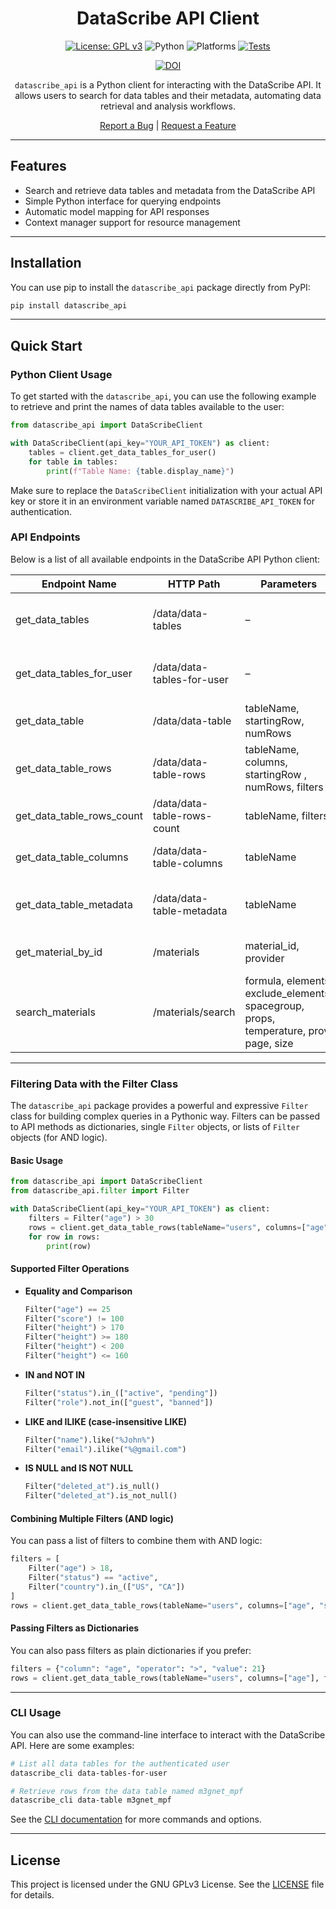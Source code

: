 <div style="text-align:center;">

# DataScribe API Client

[![License: GPL v3](https://img.shields.io/badge/License-GPLv3-blue.svg)](https://opensource.org/license/gpl-3-0)
![Python](https://img.shields.io/badge/python-3.11-blue)
![Platforms](https://img.shields.io/badge/platform-linux%20%7C%20macos%20%7C%20windows-lightgrey)
[![Tests](https://github.com/DataScribe-Cloud/datascribe_api/actions/workflows/test.yml/badge.svg)](https://github.com/DataScribe-Cloud/datascribe_api/actions/workflows/test.yml)

[![DOI](https://zenodo.org/badge/1024595385.svg)](https://doi.org/10.5281/zenodo.17090844)

`datascribe_api` is a Python client for interacting with the DataScribe API. It allows users to search for data tables and their metadata, automating data retrieval and analysis workflows.

<p>
  <a href="https://github.com/DataScribe-Cloud/datascribe_api/issues/new?labels=bug">Report a Bug</a> |
  <a href="https://github.com/DataScribe-Cloud/datascribe_api/issues/new?labels=enhancement">Request a Feature</a>
</p>

</div>

---

## Features

- Search and retrieve data tables and metadata from the DataScribe API
- Simple Python interface for querying endpoints
- Automatic model mapping for API responses
- Context manager support for resource management

---

## Installation

You can use pip to install the `datascribe_api` package directly from PyPI:

```sh
pip install datascribe_api
```

---

## Quick Start

### Python Client Usage
To get started with the `datascribe_api`, you can use the following example to retrieve and print the names of data tables available to the user:
```python
from datascribe_api import DataScribeClient

with DataScribeClient(api_key="YOUR_API_TOKEN") as client:
    tables = client.get_data_tables_for_user()
    for table in tables:
        print(f"Table Name: {table.display_name}")
```

Make sure to replace the `DataScribeClient` initialization with your actual API key or store it in an environment variable named `DATASCRIBE_API_TOKEN` for authentication.

### API Endpoints

Below is a list of all available endpoints in the DataScribe API Python client:

| Endpoint Name             | HTTP Path                   | Parameters                                                                            | Description                               |
|---------------------------|-----------------------------|---------------------------------------------------------------------------------------|-------------------------------------------|
| get_data_tables           | /data/data-tables           | –                                                                                     | List all data tables (admin only)         |
| get_data_tables_for_user  | /data/data-tables-for-user  | –                                                                                     | List data tables available to the user    |
| get_data_table            | /data/data-table            | tableName, startingRow, numRows                                                       | Get rows from a data table                |
| get_data_table_rows       | /data/data-table-rows       | tableName, columns, startingRow , numRows, filters                                    | Get rows from a data table (with columns) |
| get_data_table_rows_count | /data/data-table-rows-count | tableName, filters                                                                    | Get row count for a data table            |
| get_data_table_columns    | /data/data-table-columns    | tableName                                                                             | Get columns of a data table               |
| get_data_table_metadata   | /data/data-table-metadata   | tableName                                                                             | Get metadata for a data table             |
| get_material_by_id        | /materials                  | material_id, provider                                                                 | Get material by ID                        |
| search_materials          | /materials/search           | formula, elements, exclude_elements, spacegroup, props, temperature, prov, page, size | Search for materials                      |

---


### Filtering Data with the Filter Class

The `datascribe_api` package provides a powerful and expressive `Filter` class for building complex queries in a Pythonic way. Filters can be passed to API methods as dictionaries, single `Filter` objects, or lists of `Filter` objects (for AND logic).

#### Basic Usage

```python
from datascribe_api import DataScribeClient
from datascribe_api.filter import Filter

with DataScribeClient(api_key="YOUR_API_TOKEN") as client:
    filters = Filter("age") > 30
    rows = client.get_data_table_rows(tableName="users", columns=["age", "name"], filters=filters)
    for row in rows:
        print(row)
```

#### Supported Filter Operations

- **Equality and Comparison**
  ```python
  Filter("age") == 25
  Filter("score") != 100
  Filter("height") > 170
  Filter("height") >= 180
  Filter("height") < 200
  Filter("height") <= 160
  ```

- **IN and NOT IN**
  ```python
  Filter("status").in_(["active", "pending"])
  Filter("role").not_in(["guest", "banned"])
  ```

- **LIKE and ILIKE (case-insensitive LIKE)**
  ```python
  Filter("name").like("%John%")
  Filter("email").ilike("%@gmail.com")
  ```

- **IS NULL and IS NOT NULL**
  ```python
  Filter("deleted_at").is_null()
  Filter("deleted_at").is_not_null()
  ```

#### Combining Multiple Filters (AND logic)

You can pass a list of filters to combine them with AND logic:

```python
filters = [
    Filter("age") > 18,
    Filter("status") == "active",
    Filter("country").in_(["US", "CA"])
]
rows = client.get_data_table_rows(tableName="users", columns=["age", "status", "country"], filters=filters)
```

#### Passing Filters as Dictionaries

You can also pass filters as plain dictionaries if you prefer:

```python
filters = {"column": "age", "operator": ">", "value": 21}
rows = client.get_data_table_rows(tableName="users", columns=["age"], filters=filters)
```

---

### CLI Usage

You can also use the command-line interface to interact with the DataScribe API. Here are some examples:

```sh
# List all data tables for the authenticated user
datascribe_cli data-tables-for-user
```

```sh
# Retrieve rows from the data table named m3gnet_mpf
datascribe_cli data-table m3gnet_mpf
```

See the [CLI documentation](README_CLI.md) for more commands and options.

---

## License

This project is licensed under the GNU GPLv3 License. See the [LICENSE](./LICENSE) file for details.
